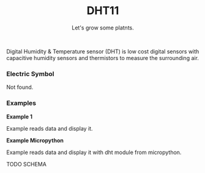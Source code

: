 <div align="center">
  <h1> DHT11 </h1>
  <p> Let's grow some platnts. </p>
</div>  
<br/>

Digital Humidity & Temperature sensor (DHT) is low cost digital sensors with capacitive humidity sensors and thermistors to measure the surrounding air.

### Electric Symbol

Not found.

### Examples

**Example 1**

Example reads data and display it.

**Example Micropython**

Example reads data and display it with dht module from micropython.


TODO SCHEMA
